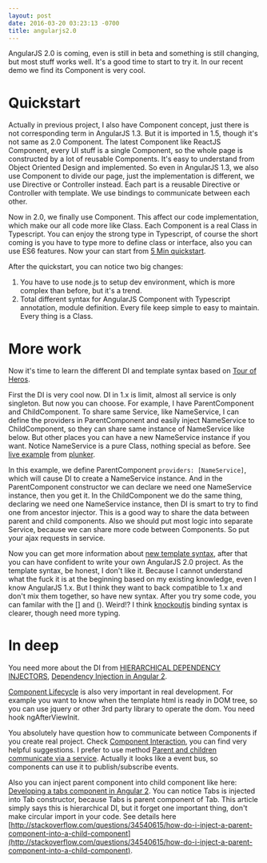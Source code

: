 ```yaml
---
layout: post
date: 2016-03-20 03:23:13 -0700
title: angularjs2.0
---
```


AngularJS 2.0 is coming, even is still in beta and something is still changing, but most stuff works well. It's a good time to start to try it. In our recent demo we find its Component is very cool.

# Quickstart

Actually in previous project, I also have Component concept, just there is not corresponding term in AngularJS 1.3. But it is imported in 1.5, though it's not same as 2.0 Component. The latest Component like ReactJS Component, every UI stuff is a single Component, so the whole page is constructed by a lot of reusable Components. It's easy to understand from Object Oriented Design and implemented. So even in AngularJS 1.3, we also use Component to divide our page, just the implementation is different, we use Directive or Controller instead. Each part is a reusable Directive or Controller with template. We use bindings to communicate between each other.

Now in 2.0, we finally use Component. This affect our code implementation, which make our all code more like Class. Each Component is a real Class in Typescript. You can enjoy the strong type in Typescript, of course the short coming is you have to type more to define class or interface, also you can use ES6 features. Now your can start from [5 Min quickstart](https://angular.io/docs/ts/latest/quickstart.html).

After the quickstart, you can notice two big changes:

1. You have to use node.js to setup dev environment, which is more complex than before, but it's a trend.
2. Total different syntax for AngularJS Component with Typescript annotation, module definition. Every file keep simple to easy to maintain. Every thing is a Class.

# More work

Now it's time to learn the different DI and template syntax based on [Tour of Heros](https://angular.io/docs/ts/latest/tutorial/).

First the DI is very cool now. DI in 1.x is limit, almost all service is only singleton. But now you can choose. For example, I have ParentComponent and ChildComponent. To share same Service, like NameService, I can define the providers in ParentComponent and easily inject NameService to ChildComponent, so they can share same instance of NameService like below. But other places you can have a new NameService instance if you want. Notice NameService is a pure Class, nothing special as before. See [live example](http://plnkr.co/edit/wPjLQrX4X96xiorWqfTF) from [plunker](http://plnkr.co/edit/wPjLQrX4X96xiorWqfTF).

In this example, we define ParentComponent `providers: [NameService]`, which will cause DI to create a NameService instance. And in the ParentComponent constructor we can declare we need one NameService instance, then you get it. In the ChildComponent we do the same thing, declaring we need one NameService instance, then DI is smart to try to find one from ancestor injector. This is a good way to share the data between parent and child components. Also we should put most logic into separate Service, because we can share more code between Components. So put your ajax requests in service.

Now you can get more information about [new template syntax](https://angular.io/docs/ts/latest/guide/template-syntax.html), after that you can have confident to write your own AngularJS 2.0 project. As the template syntax, be honest, I don't like it. Because I cannot understand what the fuck it is at the beginning based on my existing knowledge, even I know AngularJS 1.x. But I think they want to back compatible to 1.x and don't mix them together, so have new syntax. After you try some code, you can familar with the [] and (). Weird!? I think [knockoutjs](http://knockoutjs.com/) binding syntax is clearer, though need more typing.

# In deep

You need more about the DI from [HIERARCHICAL DEPENDENCY INJECTORS](https://angular.io/docs/ts/latest/guide/hierarchical-dependency-injection.html), [Dependency Injection in Angular 2](http://blog.thoughtram.io/angular/2015/05/18/dependency-injection-in-angular-2.html).

[Component Lifecycle](https://angular.io/docs/ts/latest/guide/lifecycle-hooks.html) is also very important in real development. For example you want to know when the template html is ready in DOM tree, so you can use jquery or other 3rd party library to operate the dom. You need hook ngAfterViewInit.

You absolutely have question how to communicate between Components if you create real project. Check [Component Interaction](https://angular.io/docs/ts/latest/cookbook/component-communication.html), you can find very helpful suggestions. I prefer to use method [Parent and children communicate via a service](https://angular.io/docs/ts/latest/cookbook/component-communication.html#!#bidirectional-service). Actually it looks like a event bus, so components can use it to publish/subscribe events.

Also you can inject parent component into child component like here: [Developing a tabs component in Angular 2](http://blog.thoughtram.io/angular/2015/04/09/developing-a-tabs-component-in-angular-2.html). You can notice Tabs is injected into Tab constructor, because Tabs is parent component of Tab. This article simply says this is hierarchical DI, but it forget one important thing, don't make circular import in your code. See details here [http://stackoverflow.com/questions/34540615/how-do-i-inject-a-parent-component-into-a-child-component](http://stackoverflow.com/questions/34540615/how-do-i-inject-a-parent-component-into-a-child-component).
